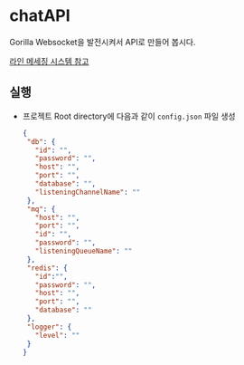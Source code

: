 # chatAPI
Gorilla Websocket을 발전시켜서 API로 만들어 봅시다.

[라인 메세징 시스템 참고](https://engineering.linecorp.com/ko/blog/the-architecture-behind-chatting-on-line-live/)

## 실행
- 프로젝트 Root directory에 다음과 같이 `config.json` 파일 생성
   ```json
   {
    "db": {
      "id": "",
      "password": "",
      "host": "",
      "port": "",
      "database": "",
      "listeningChannelName": ""
    },
    "mq": {
      "host": "",
      "port": "",
      "id": "",
      "password": "",
      "listeningQueueName": ""
    },
    "redis": {
      "id":"",
      "password": "",
      "host": "",
      "port": "",
      "database": ""
    },
    "logger": {
      "level": ""
    }
  }
   ```
